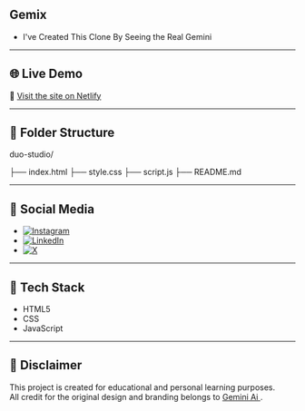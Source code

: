 ## Gemix


- I've Created This Clone By Seeing the Real Gemini

---

## 🌐 Live Demo

🔗 [Visit the site on Netlify](https://gemix-ai-dt.netlify.app/)

---

## 📂 Folder Structure

duo-studio/


├── index.html
├── style.css
├── script.js
├── README.md




---

## 📱 Social Media

- [![Instagram](https://img.shields.io/badge/Instagram-%23E4405F.svg?logo=Instagram&logoColor=white)](https://instagram.com/durgesh_tripathi2580)  
- [![LinkedIn](https://img.shields.io/badge/LinkedIn-%230077B5.svg?logo=linkedin&logoColor=white)](https://linkedin.com/in/tripathi_durgesh) 
- [![X](https://img.shields.io/badge/X-black.svg?logo=X&logoColor=white)](https://x.com/DURGESHTRI2580)


---

## 🚀 Tech Stack

- HTML5  
- CSS  
- JavaScript  

---


## 📜 Disclaimer

This project is created for educational and personal learning purposes.  
All credit for the original design and branding belongs to [Gemini Ai ](https://gemini.google.com/app).

